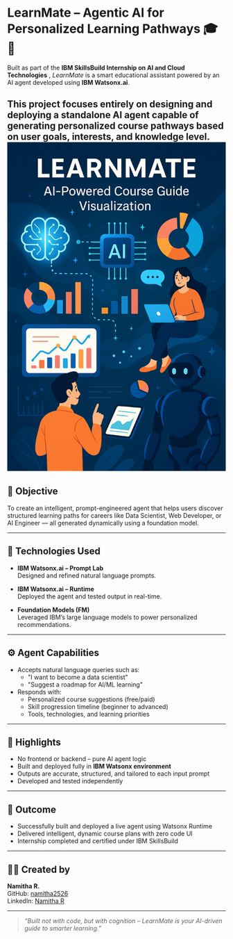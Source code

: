 # LearnMate – Agentic AI for Personalized Learning Pathways 🎓🤖

Built as part of the **IBM SkillsBuild Internship on AI and Cloud Technologies** , *LearnMate* is a smart educational assistant powered by an AI agent developed using **IBM Watsonx.ai**.

This project focuses entirely on designing and deploying a standalone AI agent capable of generating personalized course pathways based on user goals, interests, and knowledge level.
![LearnMate](images/learnmate.png)
---

## 🎯 Objective

To create an intelligent, prompt-engineered agent that helps users discover structured learning paths for careers like Data Scientist, Web Developer, or AI Engineer — all generated dynamically using a foundation model.

---

## 🧠 Technologies Used

- **IBM Watsonx.ai – Prompt Lab**  
  Designed and refined natural language prompts.

- **IBM Watsonx.ai – Runtime**  
  Deployed the agent and tested output in real-time.

- **Foundation Models (FM)**  
  Leveraged IBM’s large language models to power personalized recommendations.

---

## ⚙️ Agent Capabilities

- Accepts natural language queries such as:
  - "I want to become a data scientist"
  - "Suggest a roadmap for AI/ML learning"
- Responds with:
  - Personalized course suggestions (free/paid)
  - Skill progression timeline (beginner to advanced)
  - Tools, technologies, and learning priorities

---

## 📌 Highlights

- No frontend or backend – pure AI agent logic
- Built and deployed fully in **IBM Watsonx environment**
- Outputs are accurate, structured, and tailored to each input prompt
- Developed and tested independently

---

## 📜 Outcome

- Successfully built and deployed a live agent using Watsonx Runtime
- Delivered intelligent, dynamic course plans with zero code UI
- Internship completed and certified under IBM SkillsBuild

---

## 👩‍💻 Created by

**Namitha R.**  
GitHub: [namitha2526](https://github.com/namitha2526)  
LinkedIn: [Namitha R](https://www.linkedin.com/in/namitha-r-b52799310/)

---

> *“Built not with code, but with cognition – LearnMate is your AI-driven guide to smarter learning.”*
